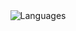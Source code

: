<div align="center">
    <img src="https://github-readme-stats-three-red-67.vercel.app/api/top-langs?username=jocasas&theme=chartreuse-dark&hide=jupyter%20notebook&count_private=true&layout=compact" alt="Languages" />
</div>
